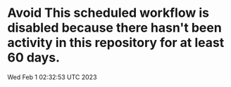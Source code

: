 # Avoid This scheduled workflow is disabled because there hasn't been activity in this repository for at least 60 days.
Wed Feb  1 02:32:53 UTC 2023
